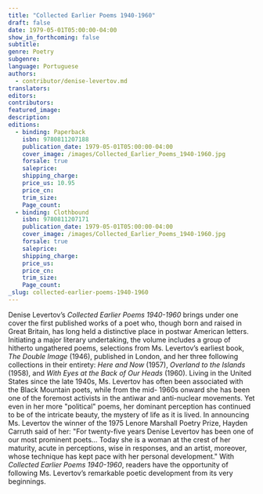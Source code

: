 ```yaml
---
title: "Collected Earlier Poems 1940-1960"
draft: false
date: 1979-05-01T05:00:00-04:00
show_in_forthcoming: false
subtitle:
genre: Poetry
subgenre:
language: Portuguese
authors:
  - contributor/denise-levertov.md
translators:
editors:
contributors:
featured_image:
description:
editions:
  - binding: Paperback
    isbn: 9780811207188
    publication_date: 1979-05-01T05:00:00-04:00
    cover_image: /images/Collected_Earlier_Poems_1940-1960.jpg
    forsale: true
    saleprice:
    shipping_charge:
    price_us: 10.95
    price_cn:
    trim_size:
    Page_count:
  - binding: Clothbound
    isbn: 9780811207171
    publication_date: 1979-05-01T05:00:00-04:00
    cover_image: /images/Collected_Earlier_Poems_1940-1960.jpg
    forsale: true
    saleprice:
    shipping_charge:
    price_us:
    price_cn:
    trim_size:
    Page_count:
_slug: collected-earlier-poems-1940-1960
---
```


Denise Levertov’s _Collected Earlier Poems 1940-1960_ brings under one cover the first published works of a poet who, though born and raised in Great Britain, has long held a distinctive place in postwar American letters. Initiating a major literary undertaking, the volume includes a group of hitherto ungathered poems, selections from Ms. Levertov’s earliest book, _The Double Image_ (1946), published in London, and her three following collections in their entirety: _Here and Now_ (1957), _Overland to the Islands_ (1958), and _With Eyes at the Back of Our Heads_ (1960). Living in the United States since the late 1940s, Ms. Levertov has often been associated with the Black Mountain poets, while from the mid- 1960s onward she has been one of the foremost activists in the antiwar and anti-nuclear movements. Yet even in her more "political" poems, her dominant perception has continued to be of the intricate beauty, the mystery of life as it is lived. In announcing Ms. Levertov the winner of the 1975 Lenore Marshall Poetry Prize, Hayden Carruth said of her: "For twenty-five years Denise Levertov has been one of our most prominent poets… Today she is a woman at the crest of her maturity, acute in perceptions, wise in responses, and an artist, moreover, whose technique has kept pace with her personal development." With _Collected Earlier Poems 1940-1960_, readers have the opportunity of following Ms. Levertov’s remarkable poetic development from its very beginnings.

